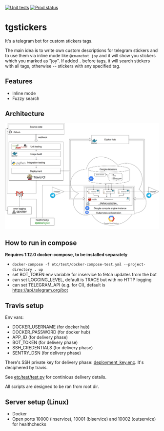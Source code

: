 [![Unit tests](https://api.travis-ci.org/IngvarJackal/tgstickers.svg?branch=master)](https://travis-ci.org/IngvarJackal/tgstickers)
[<img src="https://haydenjames.io/wp-content/uploads/2016/09/uptimerobot_logo-300x92.png" alt="Prod status" height="24">](https://stats.uptimerobot.com/x6BEMhZG7)

# tgstickers
It's a telegram bot for custom stickers tags.

The main idea is to write own custom descriptions for telegram stickers and to use them via inline mode like ```@cnamebot joy``` and it will show you stickers which you marked as "joy". If added ```.``` before tags, it will search stickers with all tags, otherwise -- stickers with any specified tag.

## Features
* Inline mode
* Fuzzy search

## Architecture
![](https://raw.githubusercontent.com/IngvarJackal/tgstickers/master/doc/tgstickers.png)

## How to run in compose
**Requires 1.12.0 docker-compose, to be installed separately**
* ```docker-compose -f etc/test/docker-compose-test.yml --project-directory . up```
* set BOT_TOKEN env variable for inservice to fetch updates from the bot
* can set LOGGING_LEVEL, default is TRACE but with no HTTP logging
* can set TELEGRAM_API (e.g. for CI), default is https://api.telegram.org/bot

## Travis setup
Env vars:
* DOCKER_USERNAME (for docker hub)
* DOCKER_PASSWORD (for docker hub)
* APP_ID (for delivery phase)
* BOT_TOKEN (for delivery phase)
* SSH_CREDENTIALS (for delivery phase)
* SENTRY_DSN (for delivery phase)

There's SSH private key for delivery phase: [deployment_key.enc](https://github.com/IngvarJackal/tgstickers/blob/master/deployment_key.enc). It's deciphered by travis.

See [etc/test/test.py](https://github.com/IngvarJackal/tgstickers/blob/master/etc/test/test.py) for continious delivery details.

All scripts are designed to be ran from root dir.

## Server setup (Linux)
* Docker
* Open ports 10000 (inservice), 10001 (blservice) and 10002 (outservice) for healthchecks
